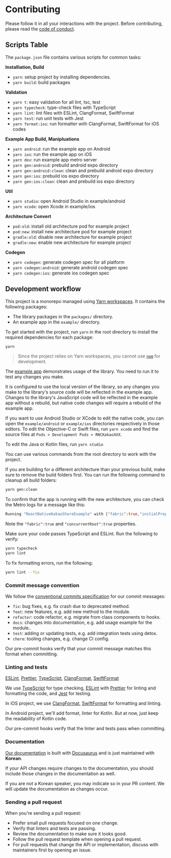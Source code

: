 # Contributing

Please follow it in all your interactions with the project. Before contributing, please read
the [code of conduct](./CODE_OF_CONDUCT.md).

## Scripts Table

The `package.json` file contains various scripts for common tasks:

**Installiation, Build**

- `yarn`: setup project by installing dependencies.
- `yarn build`: build packages

**Validation**

- `yarn t`: easy validation for all lint, tsc, test
- `yarn typecheck`: type-check files with TypeScript
- `yarn lint`: lint files with ESLint, ClangFormat, SwiftFormat
- `yarn test`: run unit tests with Jest
- `yarn format:ios`: run formatter with ClangFormat, SwiftFormat for iOS codes

**Example App Build, Manipluations**

- `yarn android`: run the example app on Android
- `yarn ios`: run the example app on iOS
- `yarn dev`: run example app metro server
- `yarn gen:android`: prebuild android expo directory
- `yarn gen:android:clean`: clean and prebuild android expo directory
- `yarn gen:ios`: prebuild ios expo directory
- `yarn gen:ios:clean`: clean and prebuild ios expo directory

**Util**

- `yarn studio`: open Android Studio in example/android
- `yarn xcode`: open Xcode in example/ios

**Architecture Convert**

- `pod:old`: install old architecture pod for example project
- `pod:new`: install new architecture pod for example project
- `gradle:old`: disable new architecture for example project
- `gradle:new`: enable new architecture for example project

**Codegen**

- `yarn codegen`: generate codegen spec for all platform
- `yarn codegen:android`: generate android codegen spec
- `yarn codegen:ios`: generate ios codegen spec

## Development workflow

This project is a monorepo managed using [Yarn workspaces](https://yarnpkg.com/features/workspaces).
It contains the following packages:

- The library packages in the `packages/` directory.
- An example app in the `example/` directory.

To get started with the project, run `yarn` in the root directory to install the required
dependencies for each package:

```sh
yarn
```

> Since the project relies on Yarn workspaces, you cannot use [`npm`](https://github.com/npm/cli)
> for development.

The [example app](/example/) demonstrates usage of the library. You need to run it to test any
changes you make.

It is configured to use the local version of the library, so any changes you make to the library's
source code will be reflected in the example app. Changes to the library's JavaScript code will be
reflected in the example app without a rebuild, but native code changes will require a rebuild of
the example app.

If you want to use Android Studio or XCode to edit the native code, you can open
the `example/android` or `example/ios` directories respectively in those editors. To edit the
Objective-C or Swift files, run `yarn xcode` and
find the source files at `Pods > Development Pods > RNCKakaoXXX`.

To edit the Java or Kotlin files, run `yarn studio`

You can use various commands from the root directory to work with the project.

If you are building for a different architecture than your previous build, make sure to remove the
build folders first. You can run the following command to cleanup all build folders:

```sh
yarn gen:clean
```

To confirm that the app is running with the new architecture, you can check the Metro logs for a
message like this:

```sh
Running "ReactNativeKakaoShareExample" with {"fabric":true,"initialProps":{"concurrentRoot":true},"rootTag":1}
```

Note the `"fabric":true` and `"concurrentRoot":true` properties.

Make sure your code passes TypeScript and ESLint. Run the following to verify:

```sh
yarn typecheck
yarn lint
```

To fix formatting errors, run the following:

```sh
yarn lint --fix
```

### Commit message convention

We follow the [conventional commits specification](https://www.conventionalcommits.org/en) for our
commit messages:

- `fix`: bug fixes, e.g. fix crash due to deprecated method.
- `feat`: new features, e.g. add new method to the module.
- `refactor`: code refactor, e.g. migrate from class components to hooks.
- `docs`: changes into documentation, e.g. add usage example for the module..
- `test`: adding or updating tests, e.g. add integration tests using detox.
- `chore`: tooling changes, e.g. change CI config.

Our pre-commit hooks verify that your commit message matches this format when committing.

### Linting and tests

[ESLint](https://eslint.org/), [Prettier](https://prettier.io/), [TypeScript](https://www.typescriptlang.org/),
[ClangFormat](https://clang.llvm.org/docs/ClangFormat.html), [SwiftFormat](https://github.com/apple/swift-format)

We use [TypeScript](https://www.typescriptlang.org/) for type
checking, [ESLint](https://eslint.org/) with [Prettier](https://prettier.io/) for linting and
formatting the code, and [Jest](https://jestjs.io/) for testing.

In iOS project, we
use [ClangFormat](https://clang.llvm.org/docs/ClangFormat.html), [SwiftFormat](https://github.com/apple/swift-format)
for formatting and linting.

In Android project, we'll add format, linter for Kotlin. But at now, just keep the readability of
Kotlin code.

Our pre-commit hooks verify that the linter and tests pass when committing.

### Documentation

[Our documentation](https://mj-studio-library.github.io/react-native-kakao/) is built with [Docusaurus](https://docusaurus.io/) and is just maintained with
**Korean**.

If your API changes require changes to the documentation, you should include those changes in the
documentation as well.

If you are not a Korean speaker, you may indicate so in your PR content. We will update the
documentation as changes occur.

### Sending a pull request

When you're sending a pull request:

- Prefer small pull requests focused on one change.
- Verify that linters and tests are passing.
- Review the documentation to make sure it looks good.
- Follow the pull request template when opening a pull request.
- For pull requests that change the API or implementation, discuss with maintainers first by opening
  an issue.
